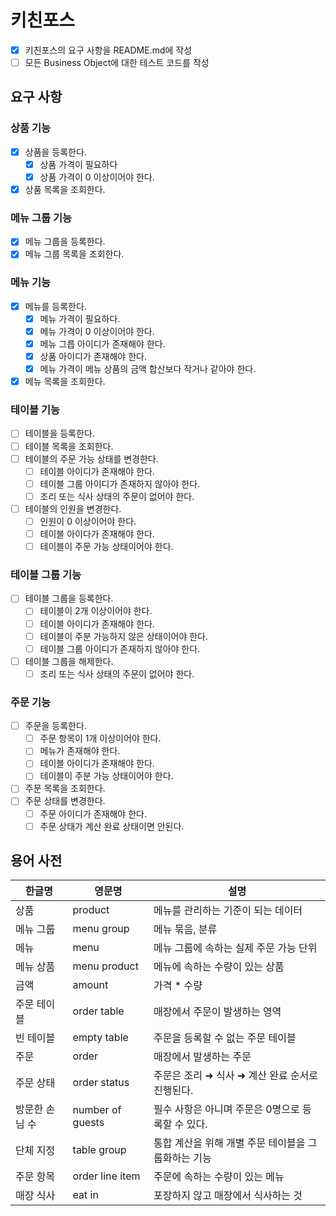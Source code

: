 # 키친포스

- [x] 키친포스의 요구 사항을 README.md에 작성
- [ ] 모든 Business Object에 대한 테스트 코드를 작성

## 요구 사항

### 상품 기능

- [x] 상품을 등록한다.
    - [x] 상품 가격이 필요하다
    - [x] 상품 가격이 0 이상이어야 한다.
- [x] 상품 목록을 조회한다.

### 메뉴 그룹 기능

- [x] 메뉴 그룹을 등록한다.
- [x] 메뉴 그룹 목록을 조회한다.

### 메뉴 기능

- [x] 메뉴를 등록한다.
    - [x] 메뉴 가격이 필요하다.
    - [x] 메뉴 가격이 0 이상이어야 한다.
    - [x] 메뉴 그릅 아이디가 존재해야 한다.
    - [x] 상품 아이디가 존재해야 한다.
    - [x] 메뉴 가격이 메뉴 상품의 금액 합산보다 작거나 같아야 한다.
- [x] 메뉴 목록을 조회한다.

### 테이블 기능

- [ ] 테이블을 등록한다.
- [ ] 테이블 목록을 조회한다.
- [ ] 테이블의 주문 가능 상태를 변경한다.
    - [ ] 테이블 아이디가 존재해야 한다.
    - [ ] 테이블 그룹 아이디가 존재하지 않아야 한다.
    - [ ] 조리 또는 식사 상태의 주문이 없어야 한다.
- [ ] 테이블의 인원을 변경한다.
    - [ ] 인원이 0 이상이어야 한다.
    - [ ] 테이블 아이다가 존재해야 한다.
    - [ ] 테이블이 주문 가능 상태이어야 한다.

### 테이블 그룹 기능

- [ ] 테이블 그룹을 등록한다.
    - [ ] 테이블이 2개 이상이어야 한다.
    - [ ] 테이블 아이디가 존재해야 한다.
    - [ ] 테이블이 주분 가능하지 않은 상태이어야 한다.
    - [ ] 테이블 그룹 아이디가 존재하지 않아야 한다.
- [ ] 테이블 그룹을 해제한다.
    - [ ] 조리 또는 식사 상태의 주문이 없어야 한다.

### 주문 기능

- [ ] 주문을 등록한다.
    - [ ] 주문 항목이 1개 이상이어야 한다.
    - [ ] 메뉴가 존재해야 한다.
    - [ ] 테이블 아이디가 존재해야 한다.
    - [ ] 테이블이 주분 가능 상태이어야 한다.
- [ ] 주문 목록을 조회한다.
- [ ] 주문 상태를 변경한다.
    - [ ] 주문 아이디가 존재해야 한다.
    - [ ] 주문 상태가 계산 완료 상태이면 안된다.

## 용어 사전

| 한글명 | 영문명 | 설명 |
| --- | --- | --- |
| 상품 | product | 메뉴를 관리하는 기준이 되는 데이터 |
| 메뉴 그룹 | menu group | 메뉴 묶음, 분류 |
| 메뉴 | menu | 메뉴 그룹에 속하는 실제 주문 가능 단위 |
| 메뉴 상품 | menu product | 메뉴에 속하는 수량이 있는 상품 |
| 금액 | amount | 가격 * 수량 |
| 주문 테이블 | order table | 매장에서 주문이 발생하는 영역 |
| 빈 테이블 | empty table | 주문을 등록할 수 없는 주문 테이블 |
| 주문 | order | 매장에서 발생하는 주문 |
| 주문 상태 | order status | 주문은 조리 ➜ 식사 ➜ 계산 완료 순서로 진행된다. |
| 방문한 손님 수 | number of guests | 필수 사항은 아니며 주문은 0명으로 등록할 수 있다. |
| 단체 지정 | table group | 통합 계산을 위해 개별 주문 테이블을 그룹화하는 기능 |
| 주문 항목 | order line item | 주문에 속하는 수량이 있는 메뉴 |
| 매장 식사 | eat in | 포장하지 않고 매장에서 식사하는 것 |
